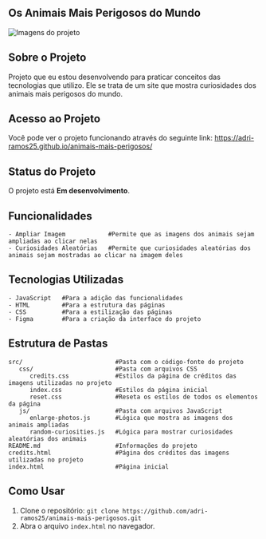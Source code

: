 ## Os Animais Mais Perigosos do Mundo

![Imagens do projeto]()



## Sobre o Projeto

Projeto que eu estou desenvolvendo para praticar conceitos das tecnologias que utilizo. Ele se trata de um site que mostra curiosidades dos animais mais perigosos do mundo.



## Acesso ao Projeto

Você pode ver o projeto funcionando através do seguinte link: https://adri-ramos25.github.io/animais-mais-perigosos/



## Status do Projeto

O projeto está **Em desenvolvimento**.



## Funcionalidades

```plaintext
- Ampliar Imagem            #Permite que as imagens dos animais sejam ampliadas ao clicar nelas
- Curiosidades Aleatórias   #Permite que curiosidades aleatórias dos animais sejam mostradas ao clicar na imagem deles
```



## Tecnologias Utilizadas

```plaintext
- JavaScript   #Para a adição das funcionalidades
- HTML         #Para a estrutura das páginas
- CSS          #Para a estilização das páginas
- Figma        #Para a criação da interface do projeto
```


## Estrutura de Pastas

```plaintext
src/                          #Pasta com o código-fonte do projeto
   css/                       #Pasta com arquivos CSS
      credits.css             #Estilos da página de créditos das imagens utilizadas no projeto
      index.css               #Estilos da página inicial
      reset.css               #Reseta os estilos de todos os elementos da página
   js/                        #Pasta com arquivos JavaScript
      enlarge-photos.js       #Lógica que mostra as imagens dos animais ampliadas
      random-curiosities.js   #Lógica para mostrar curiosidades aleatórias dos animais
README.md                     #Informações do projeto
credits.html                  #Página dos créditos das imagens utilizadas no projeto
index.html                    #Página inicial
```



## Como Usar

1. Clone o repositório: `git clone https://github.com/adri-ramos25/animais-mais-perigosos.git`
2. Abra o arquivo `index.html` no navegador.